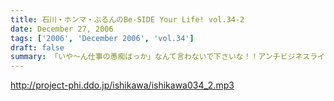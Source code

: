 ```yaml
---
title: 石川・ホンマ・ぶるんのBe-SIDE Your Life! vol.34-2
date: December 27, 2006
tags: ['2006', 'December 2006', 'vol.34']
draft: false
summary: 「いや〜ん仕事の愚痴ばっか」なんて言わないで下さいな！！アンチビジネスライクの王道路線をつっぱしるビーサイメンバーではりますが、それなりにキラリと光るビジネスマンの側面もみせつけてくれましたかな？（んなわけないけどね）NAMAE
---
```


http://project-phi.ddo.jp/ishikawa/ishikawa034_2.mp3
